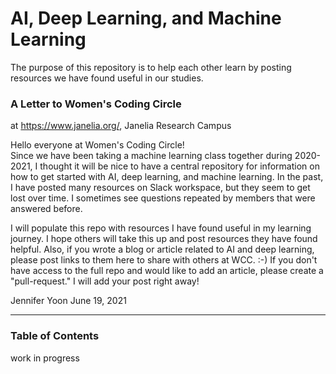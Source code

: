 # AI, Deep Learning, and Machine Learning  

The purpose of this repository is to help each other learn by posting resources we have found useful in our studies.  

### A Letter to Women's Coding Circle
at https://www.janelia.org/, Janelia Research Campus  

Hello everyone at Women's Coding Circle!  
Since we have been taking a machine learning class together during 2020-2021, I thought it will be nice to have a central repository for information on how to get started with AI,  deep learning, and machine learning.  In the past, I have posted many resources on Slack workspace, but they seem to get lost over time.  I sometimes see questions repeated by members that were answered before.

I will populate this repo with resources I have found useful in my learning journey.  I hope others will take this up and post resources they have found helpful.  Also, if you wrote a blog or article related to AI and deep learning, please post links to them here to share with others at WCC. :-)  If you don't have access to the full repo and would like to add an article, please create a "pull-request."  I will add your post right away!  

Jennifer Yoon
June 19, 2021  

----  

### Table of Contents

work in progress


